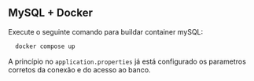 ## MySQL + Docker

Execute o seguinte comando para buildar container mySQL:

```bash
  docker compose up
```

A princípio no `application.properties` já está configurado os parametros corretos da conexão e do acesso ao banco.
